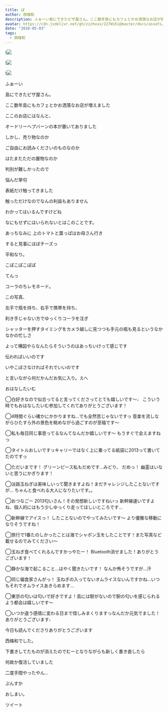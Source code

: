 ```yaml
---
title: ぽ
author: 西條和
description: ふぁーい島にできたピザ屋さん。ここ数年島にもカフェとかお洒落なお店が増えましたここのお店にはなんと、...
avatar: https://cdn.jsdelivr.net/gh/zzzhxxx/227WiKi@master/docs/assets/photo/avatar/nagomi.jpg
date: "2018-05-03"
tags:
  - 西條和
---
```


!![](https://cdn.jsdelivr.net/gh/zzzhxxx/227WiKi-image@master/blog-image/nagomi-2018-05-03_1.jpg)

!![](https://cdn.jsdelivr.net/gh/zzzhxxx/227WiKi-image@master/blog-image/nagomi-2018-05-03_2.jpg)

!![](https://cdn.jsdelivr.net/gh/zzzhxxx/227WiKi-image@master/blog-image/nagomi-2018-05-03_3.jpg)
















ふぁーい
























島にできたピザ屋さん。










ここ数年島にもカフェとかお洒落なお店が増えました






ここのお店にはなんと、











オードリーヘプバーンの本が置いてありました










しかし、売り物なのか






ご自由にお読みくださいのものなのか









はたまたただの置物なのか










判別が難しかったので







悩んだ挙句










表紙だけ触ってきました








触っただけなのでなんの利益もありません







わかってはいるんですけどね








なにもせずにはいられないとはこのことです。










あっちなみに
上のトマトと葉っぱはお母さん行き











すると見事にほぼチーズっ








平和なり。



















こぽこぽこぽぽ









てんっ









コーラのちレモネード。













この写真、











左手で瓶を持ち、右手で携帯を持ち、











利き手じゃない方でゆっくりコーラを注ぎ










シャッターを押すタイミングをカメラ越しに見つつも手元の瓶も見るというなかなかの忙しさ












よって構図やらなんたらそういうのはあっちいけって感じです













伝わればいいのです









いやこぼさなければそれでいいのです










と言いながら何だかんだお気に入り。えへ





















おはなしたいむ





◯白好きなので似合ってると言ってくださってとても嬉しいです〜♩
こういう時でもおはなしたいむ参加してくれてありがとうございます！






◯4時間ぐらい確かにかかりますね…でも全然苦じゃないですっ
音楽を流しながらひたすら外の景色を眺めながら過ごすのが至福です〜




◯私も毎日同じ事思ってるなんてなんだか嬉しいです〜
もうすぐで会えますねっ




◯タイトルおしいですっキャリーではなく上に乗ってる紙袋に2013って書いてたのですっ





◯ただいまです！
グリーンピース私もだめです…みどり、
だめっ！
幽霊はいないと思うにかぎります！



◯淡路玉ねぎは美味しいって聞きますよね！まだチャレンジしたことないですが…
ちゃんと食べれる大人になりたいです。。




◯おつなごー
2013匂いさん！その発想新しいですねいっ
新幹線速いですよね、個人的にはもう少しゆっくり走ってほしいところです…





◯新幹線でアイスっ！
したことないのでやってみたいです〜
より優雅な移動になりそうですね！




◯旅行で1番たのしかったことは海でシャボン玉をしたことです！また写真など載せるのでみてください〜



◯玉ねぎ食べてくれるんですかっやたー！
Bluetooth消せました！ありがとうございます！





◯静かな海で起こること…はやく聞きたいです！
なんか怖そうですが…汗




◯同じ偏食家さんがっ！
玉ねぎの入ってないオムライスないんですかね…いつもそれでオムライスあきらめます…






◯東京の匂いは匂いで好きですよ！島には駅がないので駅の匂いを感じられるよう都会は嬉しいです〜




◯いつか違う感情に変わる日まで惜しみまくりますっなんだか元気でました！
ありがとうございます♩











今日も読んでくださりありがとうございます






西條和でした。







下書きしてたものが消えたのでむーとなりながらも新しく書き直したら










何故か復活していました










二度手間やったやん…








ぷんすか







おしまい。


ツイート



